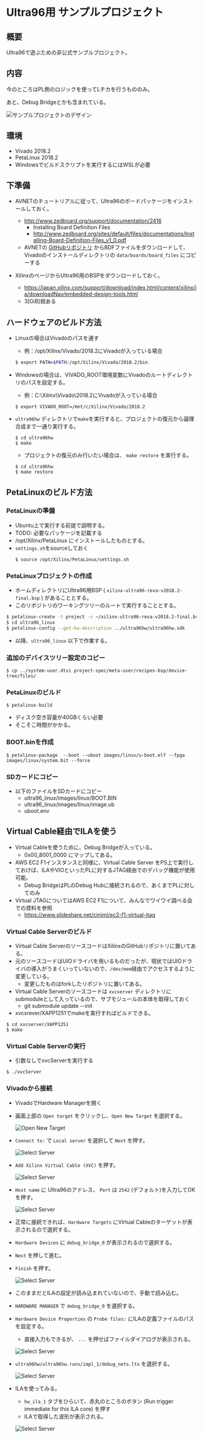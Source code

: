 # Ultra96用 サンプルプロジェクト

## 概要

Ultra96で遊ぶための非公式サンプルプロジェクト。

## 内容

今のところはPL側のロジックを使ってLチカを行うもののみ。

あと、Debug Bridgeとかも含まれている。

![サンプルプロジェクトのデザイン](design.png)


## 環境

* Vivado 2018.2
* PetaLinux 2018.2
* Windowsでビルドスクリプトを実行するにはWSLが必要

## 下準備

* AVNETのチュートリアルに従って、Ultra96のボードパッケージをインストールしておく。
    * http://www.zedboard.org/support/documentation/2416
        * Installing Board Definition Files
        * http://www.zedboard.org/sites/default/files/documentations/Installing-Board-Definition-Files_v1_0.pdf
    * AVNETの [GitHubリポジトリ](https://github.com/Avnet/bdf) からBDFファイルをダウンロードして、Vivadoのインストールディレクトリの `data/boards/board_files` にコピーする

* XilinxのページからUltra96用のBSPをダウンロードしておく。
    * https://japan.xilinx.com/support/download/index.html/content/xilinx/ja/downloadNav/embedded-design-tools.html
    * 3[GiB]弱ある

## ハードウェアのビルド方法


* Linuxの場合はVivadoのパスを通す
    * 例：/opt/Xilinx/Vivado/2018.2にVivadoが入っている場合
    ```bash
    $ export PATH=$PATH:/opt/Xilinx/Vivado/2018.2/bin
    ```

* Windowsの場合は、VIVADO_ROOT環境変数にVivadoのルートディレクトリのパスを設定する。
    * 例：C:\Xilinx\Vivado\2018.2にVivadoが入っている場合
    ```
    $ export VIVADO_ROOT=/mnt/c/Xilinx/Vivado/2018.2
    ```

* `ultra96hw` ディレクトリで`make`を実行すると、プロジェクトの復元から論理合成まで一通り実行する。
    ```
    $ cd ultra96hw
    $ make
    ```

    * プロジェクトの復元のみ行いたい場合は、 `make restore` を実行する。
    ```
    $ cd ultra96hw
    $ make restore
    ```


## PetaLinuxのビルド方法

### PetaLinuxの準備

* Ubuntu上で実行する前提で説明する。
* TODO: 必要なパッケージを記載する
* /opt/Xilinx/PetaLinux にインストールしたものとする。
* `settings.sh`をsourceしておく
    ```
    $ source /opt/Xilinx/PetaLinux/settings.sh
    ```

### PetaLinuxプロジェクトの作成

* ホームディレクトリにUltra96用BSP ( `xilinx-ultra96-reva-v2018.2-final.bsp` ) があることとする。
* このリポジトリのワーキングツリーのルートで実行することとする。

```bash
$ petalinux-create -t project -s ~/xilinx-ultra96-reva-v2018.2-final.bsp -n ultra96_linux
$ cd ultra96_linux
$ petalinux-config --get-hw-description ../ultra96hw/ultra96hw.sdk
```

* 以降、`ultra96_linux` 以下で作業する。

### 追加のデバイスツリー設定のコピー
```
$ cp ../system-user.dtsi project-spec/meta-user/recipes-bsp/device-tree/files/
```

### PetaLinuxのビルド

```
$ petalinux-build
```

* ディスク空き容量が40GBくらい必要
* そこそこ時間がかかる。


### BOOT.binを作成
```
$ petalinux-package  --boot --uboot images/linux/u-boot.elf --fpga images/linux/system.bit --force
```

### SDカードにコピー

* 以下のファイルをSDカードにコピー
    * ultra96_linux/images/linux/BOOT.BIN
    * ultra96_linux/images/linux/image.ub
    * uboot.env

## Virtual Cable経由でILAを使う

* Virtual Cableを使うために、Debug Bridgeが入っている。
    * 0x00_8001_0000 にマップしてある。
* AWS EC2 F1インスタンスと同様に、Virtual Cable Server をPS上で実行しておけば、ILAやVIOといったPLに対するJTAG経由でのデバッグ機能が使用可能。
    * Debug BridgeはPLのDebug Hubに接続されるので、あくまでPLに対してのみ
* Virtual JTAGについてはAWS EC2 F1について、みんなでワイワイ調べる会での資料を参照
    * https://www.slideshare.net/ciniml/ec2-f1-virtual-jtag


### Virtual Cable Serverのビルド

* Virtual Cable ServerのソースコードはXilinxのGitHubリポジトリに置いてある。
* 元のソースコードはUIOドライバを用いるものだったが、現状ではUIOドライバの導入がうまくいっていないので、`/dev/mem`経由でアクセスするように変更している。
    * 変更したものはforkしたリポジトリに置いてある。
* Virtual Cable Serverのソースコードは `xvcserver` ディレクトリにsubmoduleとして入っているので、サブモジュールの本体を取得しておく
    * git submodule update --init
* xvcsrever/XAPP1251でmakeを実行すればビルドできる。

```
$ cd xvcserver/XAPP1251
$ make
```

### Virtual Cable Serverの実行

* 引数なしでxvcServerを実行する
```
$ ./xvcServer
```

### Vivadoから接続

* VivadoでHardware Managerを開く
* 画面上部の `Open target` をクリックし、`Open New Target` を選択する。

    ![Open New Target](figure/vivado_hwmgr_open_new_target.png)

* `Connect to:` で `Local server` を選択して `Next` を押す。

    ![Select Server](figure/vivado_hwmgr_select_server.png)

* `Add Xilinx Virtual Cable (XVC)` を押す。

    ![Select Server](figure/vivado_hwmgr_add_xvc.png)

* `Host name` に Ultra96のアドレス、 `Port` は `2542` (デフォルト)を入力してOKを押す。
    
    ![Select Server](figure/vivado_hwmgr_xvc_address.png)

* 正常に接続できれば、`Hardware Targets` にVirtual Cableのターゲットが表示されるので選択する。
* `Hardware Devices` に `debug_bridge_0` が表示されるので選択する。
* `Next` を押して進む。
* `Finish` を押す。

    ![Select Server](figure/vivado_hwmgr_xvc_added.png)

* このままだとILAの設定が読み込まれていないので、手動で読み込む。
* `HARDWARE MANAGER` で `debug_bridge_0` を選択する。
* `Hardware Device Properties` の `Probe files:` にILAの定義ファイルのパスを設定する。
    * 直接入力もできるが、 `...` を押せばファイルダイアログが表示される。
    
    ![Select Server](figure/vivado_hwmgr_load_probes_file.png)

* `ultra96hw/ultra96hw.runs/impl_1/debug_nets.ltx` を選択する。

    ![Select Server](figure/vivado_hwmgr_select_ltx.png)

* ILAを使ってみる。
    * `hw_ila_1` タブをひらいて、赤丸のところのボタン (Run trigger immediate for this ILA core) を押す
    * ILAで取得した波形が表示される。

    ![Select Server](figure/vivado_hwmgr_use_ila.png)